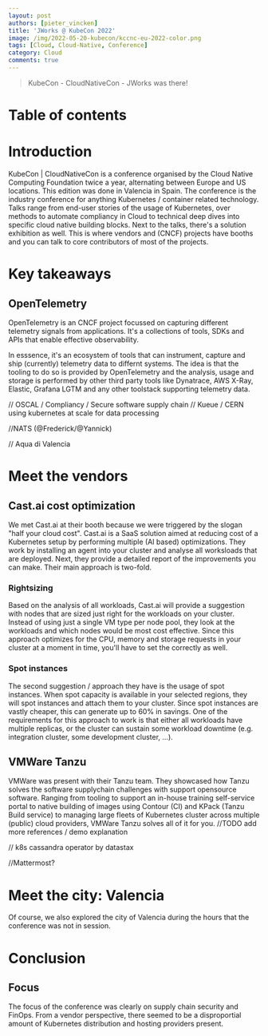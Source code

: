 ```yaml
---
layout: post
authors: [pieter_vincken]
title: 'JWorks @ KubeCon 2022'
image: /img/2022-05-20-kubecon/kccnc-eu-2022-color.png
tags: [Cloud, Cloud-Native, Conference]
category: Cloud
comments: true
---
```


> KubeCon - CloudNativeCon - JWorks was there!

# Table of contents
<!-- * [Introduction](#introduction)
  * [In which situation is the collective intelligence useful?](#in-which-situation-is-the-collective-intelligence-useful)
* [Content](#content)
	* [Rules](#rules)
	* [Fundamentals](#fundamentals)
		* [Fundamentals for the emergence of collective intelligence](#fundamentals-that-help-the-emergence-of-collective-intelligence-are)
		* [Fundamentals to ensure the quality of the interaction](#fundamentals-to-ensure-the-quality-of-the-interaction)
	* [Process at a collective intelligence meeting](#process-at-a-collective-intelligence-meeting)
	* [Illustration of a potential Intervision at Ordina](#illustration-of-a-potential-intervision-at-ordina)
* [Conclusion](#conclusion)
	* [What collective intelligence is not](#what-collective-intelligence-is-not) -->

# Introduction

KubeCon | CloudNativeCon is a conference organised by the Cloud Native Computing Foundation twice a year, alternating between Europe and US locations. 
This edition was done in Valencia in Spain. 
The conference is the industry conference for anything Kubernetes / container related technology. 
Talks range from end-user stories of the usage of Kubernetes, over methods to automate compliancy in Cloud to technical deep dives into specific cloud native building blocks.
Next to the talks, there's a solution exhibition as well.
This is where vendors and (CNCF) projects have booths and you can talk to core contributors of most of the projects.

# Key takeaways

## OpenTelemetry

OpenTelemetry is an CNCF project focussed on capturing different telemetry signals from applications.
It's a collections of tools, SDKs and APIs that enable effective observability. 

In esssence, it's an ecosystem of tools that can instrument, capture and ship (currently) telemetry data to differnt systems. 
The idea is that the tooling to do so is provided by OpenTelemetry and the analysis, usage and storage is performed by other third party tools like Dynatrace, AWS X-Ray, Elastic, Grafana LGTM and any other toolstack supporting telemetry data. 



// OSCAL / Compliancy / Secure software supply chain
// Kueue / CERN using kubernetes at scale for data processing

//NATS (@Frederick/@Yannick)

// Aqua di Valencia

# Meet the vendors

## Cast.ai cost optimization

We met Cast.ai at their booth because we were triggered by the slogan "half your cloud cost". 
Cast.ai is a SaaS solution aimed at reducing cost of a Kubernetes setup by performing multiple (AI based) optimizations. 
They work by installing an agent into your cluster and analyse all worksloads that are deployed.
Next, they provide a detailed report of the improvements you can make.
Their main approach is two-fold.


### Rightsizing

Based on the analysis of all workloads, Cast.ai will provide a suggestion with nodes that are sized just right for the workloads on your cluster.
Instead of using just a single VM type per node pool, they look at the workloads and which nodes would be most cost effective. 
Since this approach optimizes for the CPU, memory and storage requests in your cluster at a moment in time, you'll have to set the correctly as well. 

### Spot instances

The second suggestion / approach they have is the usage of spot instances. 
When spot capacity is available in your selected regions, they will spot instances and attach them to your cluster.
Since spot instances are vastly cheaper, this can generate up to 60% in savings. 
One of the requirements for this approach to work is that either all workloads have multiple replicas, or the cluster can sustain some workload downtime (e.g. integration cluster, some development cluster, ...). 

## VMWare Tanzu

VMWare was present with their Tanzu team. 
They showcased how Tanzu solves the software supplychain challenges with support opensource software. 
Ranging from tooling to support an in-house training self-service portal to native building of images using Contour (CI) and KPack (Tanzu Build service) to managing large fleets of Kubernetes cluster across multiple (public) cloud providers, VMWare Tanzu solves all of it for you. 
//TODO add more references / demo explanation



// k8s cassandra operator by datastax

//Mattermost?

<!-- ### codefresh / argocd? -->



<!-- <img class="p-image" src="{{ '/img/2022-05-05-collective-intelligence/intervision_10.png' | prepend: site.baseurl }}" class="image fit" style="margin:0px auto; max-width: 100%;"> -->

# Meet the city: Valencia

Of course, we also explored the city of Valencia during the hours that the conference was not in session. 


# Conclusion

## Focus

The focus of the conference was clearly on supply chain security and FinOps.
From a vendor perspective, there seemed to be a disproportial amount of Kubernetes distribution and hosting providers present. 



<!-- **_“Great things in business are never done by one person. They are done by a team of people”_.** -->
<!-- <img class="p-image" src="{{ '/img/2022-05-05-collective-intelligence/conclusion.jpg' | prepend: site.baseurl }}" class="image fit" style="margin:0px auto; max-width: 100%;"> -->
